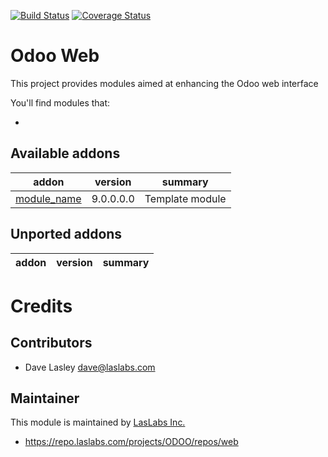 [![Build Status](https://travis-ci.org/laslabs/odoo-web.svg?branch=9.0)](https://travis-ci.org/laslabs/odoo-module_template)
[![Coverage Status](https://coveralls.io/repos/laslabs/odoo-web/badge.png?branch=9.0)](https://coveralls.io/r/LasLabs/odoo-module_template)

Odoo Web
========

This project provides modules aimed at enhancing the Odoo web interface

You'll find modules that:

 - 
 
[//]: # (addons)
Available addons
----------------
addon | version | summary
--- | --- | ---
[module_name](module_name/) | 9.0.0.0.0 | Template module


Unported addons
---------------
addon | version | summary
--- | --- | ---



[//]: # (end addons)

Credits
=======

Contributors
------------

* Dave Lasley <dave@laslabs.com>

Maintainer
----------

This module is maintained by [LasLabs Inc.](https://laslabs.com)

* https://repo.laslabs.com/projects/ODOO/repos/web
